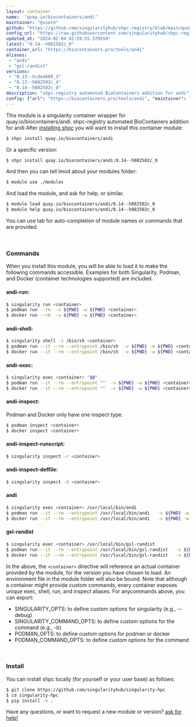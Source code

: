 ```yaml
---
layout: container
name:  "quay.io/biocontainers/andi"
maintainer: "@vsoch"
github: "https://github.com/singularityhub/shpc-registry/blob/main/quay.io/biocontainers/andi/container.yaml"
config_url: "https://raw.githubusercontent.com/singularityhub/shpc-registry/main/quay.io/biocontainers/andi/container.yaml"
updated_at: "2024-02-04 02:59:55.379559"
latest: "0.14--h082502c_0"
container_url: "https://biocontainers.pro/tools/andi"
aliases:
 - "andi"
 - "gsl-randist"
versions:
 - "0.13--hcde4609_3"
 - "0.13--h082502c_4"
 - "0.14--h082502c_0"
description: "shpc-registry automated BioContainers addition for andi"
config: {"url": "https://biocontainers.pro/tools/andi", "maintainer": "@vsoch", "description": "shpc-registry automated BioContainers addition for andi", "latest": {"0.14--h082502c_0": "sha256:789fce03d991fcd93122fc820eab76f2b674620a29a66b579fb1c5e3fc4cdfac"}, "tags": {"0.13--hcde4609_3": "sha256:281f7f10cd6af2eaa5055d61e95597085273a8c8952b94fc04e2d59c9d26d428", "0.13--h082502c_4": "sha256:a1e26a176a651eebc2ba2267e759a1cba2f5b22d34f9a7a2f28dd344bb1942a0", "0.14--h082502c_0": "sha256:789fce03d991fcd93122fc820eab76f2b674620a29a66b579fb1c5e3fc4cdfac"}, "docker": "quay.io/biocontainers/andi", "aliases": {"andi": "/usr/local/bin/andi", "gsl-randist": "/usr/local/bin/gsl-randist"}}
---
```


This module is a singularity container wrapper for quay.io/biocontainers/andi.
shpc-registry automated BioContainers addition for andi
After [installing shpc](#install) you will want to install this container module:


```bash
$ shpc install quay.io/biocontainers/andi
```

Or a specific version:

```bash
$ shpc install quay.io/biocontainers/andi:0.14--h082502c_0
```

And then you can tell lmod about your modules folder:

```bash
$ module use ./modules
```

And load the module, and ask for help, or similar.

```bash
$ module load quay.io/biocontainers/andi/0.14--h082502c_0
$ module help quay.io/biocontainers/andi/0.14--h082502c_0
```

You can use tab for auto-completion of module names or commands that are provided.

<br>

### Commands

When you install this module, you will be able to load it to make the following commands accessible.
Examples for both Singularity, Podman, and Docker (container technologies supported) are included.

#### andi-run:

```bash
$ singularity run <container>
$ podman run --rm  -v ${PWD} -w ${PWD} <container>
$ docker run --rm  -v ${PWD} -w ${PWD} <container>
```

#### andi-shell:

```bash
$ singularity shell -s /bin/sh <container>
$ podman run --it --rm --entrypoint /bin/sh  -v ${PWD} -w ${PWD} <container>
$ docker run --it --rm --entrypoint /bin/sh  -v ${PWD} -w ${PWD} <container>
```

#### andi-exec:

```bash
$ singularity exec <container> "$@"
$ podman run --it --rm --entrypoint ""  -v ${PWD} -w ${PWD} <container> "$@"
$ docker run --it --rm --entrypoint ""  -v ${PWD} -w ${PWD} <container> "$@"
```

#### andi-inspect:

Podman and Docker only have one inspect type.

```bash
$ podman inspect <container>
$ docker inspect <container>
```

#### andi-inspect-runscript:

```bash
$ singularity inspect -r <container>
```

#### andi-inspect-deffile:

```bash
$ singularity inspect -d <container>
```


#### andi

```bash
$ singularity exec <container> /usr/local/bin/andi
$ podman run --it --rm --entrypoint /usr/local/bin/andi   -v ${PWD} -w ${PWD} <container> -c " $@"
$ docker run --it --rm --entrypoint /usr/local/bin/andi   -v ${PWD} -w ${PWD} <container> -c " $@"
```


#### gsl-randist

```bash
$ singularity exec <container> /usr/local/bin/gsl-randist
$ podman run --it --rm --entrypoint /usr/local/bin/gsl-randist   -v ${PWD} -w ${PWD} <container> -c " $@"
$ docker run --it --rm --entrypoint /usr/local/bin/gsl-randist   -v ${PWD} -w ${PWD} <container> -c " $@"
```



In the above, the `<container>` directive will reference an actual container provided
by the module, for the version you have chosen to load. An environment file in the
module folder will also be bound. Note that although a container
might provide custom commands, every container exposes unique exec, shell, run, and
inspect aliases. For anycommands above, you can export:

 - SINGULARITY_OPTS: to define custom options for singularity (e.g., --debug)
 - SINGULARITY_COMMAND_OPTS: to define custom options for the command (e.g., -b)
 - PODMAN_OPTS: to define custom options for podman or docker
 - PODMAN_COMMAND_OPTS: to define custom options for the command

<br>

### Install

You can install shpc locally (for yourself or your user base) as follows:

```bash
$ git clone https://github.com/singularityhub/singularity-hpc
$ cd singularity-hpc
$ pip install -e .
```

Have any questions, or want to request a new module or version? [ask for help!](https://github.com/singularityhub/singularity-hpc/issues)